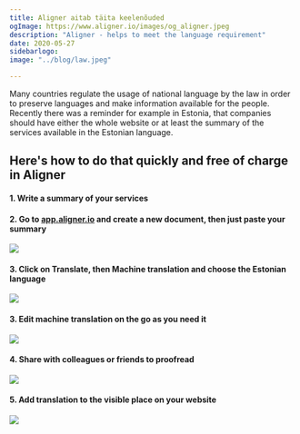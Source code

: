```yaml
---
title: Aligner aitab täita keelenõuded
ogImage: https://www.aligner.io/images/og_aligner.jpeg
description: "Aligner - helps to meet the language requirement"
date: 2020-05-27
sidebarlogo: 
image: "../blog/law.jpeg"

---
```

Many countries regulate the usage of national language by the law in order to preserve languages and make information available for the people. Recently there was a reminder for example in Estonia, that companies should have either the whole website or at least the summary of the services available in the Estonian language.

## Here's how to do that quickly and free of charge in Aligner

#### 1. Write a summary of your services

#### 2. Go to [app.aligner.io](https://app.aligner.io) and create a new document, then just paste your summary

![](../editor-english-summary.jpeg)

#### 3. Click on Translate, then Machine translation and choose the Estonian language

![](../editor-aligner-estonian.jpeg)

#### 3. Edit machine translation on the go as you need it

![](../aligner-editor-dual.jpeg)

#### 4. Share with colleagues or friends to proofread

![](../share-editor.jpeg)

#### 5. Add translation to the visible place on your website

![](../estonian-aligner.jpeg)